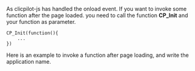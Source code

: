 As clicpilot-js has handled the onload event. If you want to invoke some function after the page loaded. you need to call the function __CP\_Init__ and your function as parameter.


	CP_Init(function(){
		...
	})


Here is an example to invoke a function after page loading, and write the application name.
